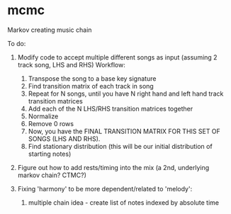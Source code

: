 # mcmc
Markov creating music chain

To do:
1.  Modify code to accept multiple different songs as input (assuming 2 track song, LHS and RHS)
    Workflow:
      1. Transpose the song to a base key signature
      2. Find transition matrix of each track in song
      3. Repeat for N songs, until you have N right hand and left hand track transition matrices
      4. Add each of the N LHS/RHS transition matrices together
      5. Normalize
      6. Remove 0 rows
      7. Now, you have the FINAL TRANSITION MATRIX FOR THIS SET OF SONGS (LHS AND RHS).
      8. Find stationary distribution (this will be our initial distribution of starting notes)

2.  Figure out how to add rests/timing into the mix (a 2nd, underlying markov chain? CTMC?)

3.  Fixing 'harmony' to be more dependent/related to 'melody':
      1. multiple chain idea - create list of notes indexed by absolute time 
      
